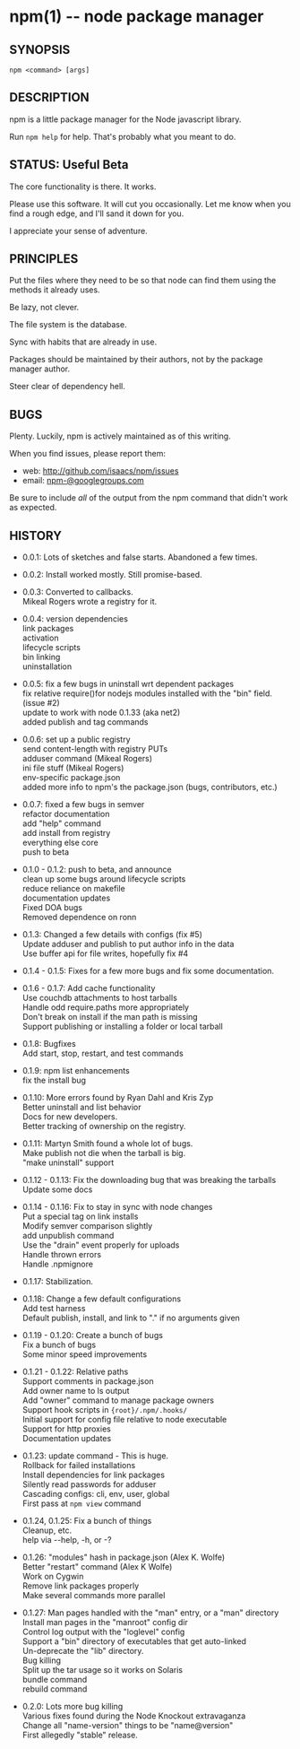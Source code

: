 npm(1) -- node package manager
==============================

## SYNOPSIS

    npm <command> [args]

## DESCRIPTION

npm is a little package manager for the Node javascript library.

Run `npm help` for help.  That's probably what you meant to do.

## STATUS: Useful Beta

The core functionality is there.  It works.

Please use this software.  It will cut you occasionally.  Let me know when
you find a rough edge, and I'll sand it down for you.

I appreciate your sense of adventure.

## PRINCIPLES

Put the files where they need to be so that node can find them using the
methods it already uses.

Be lazy, not clever.

The file system is the database.

Sync with habits that are already in use.

Packages should be maintained by their authors, not by the package manager
author.

Steer clear of dependency hell.

## BUGS

Plenty.  Luckily, npm is actively maintained as of this writing.

When you find issues, please report them:

* web:
  <http://github.com/isaacs/npm/issues>
* email:
  <npm-@googlegroups.com>

Be sure to include *all* of the output from the npm command that didn't work
as expected.

## HISTORY

* 0.0.1:
  Lots of sketches and false starts.  Abandoned a few times.

* 0.0.2:
  Install worked mostly.  Still promise-based.

* 0.0.3:
  Converted to callbacks.  
  Mikeal Rogers wrote a registry for it.

* 0.0.4:
  version dependencies  
  link packages  
  activation  
  lifecycle scripts  
  bin linking  
  uninstallation

* 0.0.5:
  fix a few bugs in uninstall wrt dependent packages  
  fix relative require()for nodejs modules installed with the "bin" field.  
  (issue #2)  
  update to work with node 0.1.33 (aka net2)  
  added publish and tag commands

* 0.0.6:
  set up a public registry  
  send content-length with registry PUTs  
  adduser command (Mikeal Rogers)  
  ini file stuff (Mikeal Rogers)  
  env-specific package.json  
  added more info to npm's the package.json (bugs, contributors, etc.)

* 0.0.7:
  fixed a few bugs in semver  
  refactor documentation  
  add "help" command  
  add install from registry  
  everything else core  
  push to beta

* 0.1.0 - 0.1.2:
  push to beta, and announce  
  clean up some bugs around lifecycle scripts  
  reduce reliance on makefile  
  documentation updates  
  Fixed DOA bugs  
  Removed dependence on ronn

* 0.1.3:
  Changed a few details with configs (fix #5)  
  Update adduser and publish to put author info in the data  
  Use buffer api for file writes, hopefully fix #4

* 0.1.4 - 0.1.5:
  Fixes for a few more bugs and fix some documentation.

* 0.1.6 - 0.1.7:
  Add cache functionality  
  Use couchdb attachments to host tarballs  
  Handle odd require.paths more appropriately  
  Don't break on install if the man path is missing  
  Support publishing or installing a folder or local tarball

* 0.1.8:
  Bugfixes  
  Add start, stop, restart, and test commands

* 0.1.9:
  npm list enhancements  
  fix the install bug

* 0.1.10:
  More errors found by Ryan Dahl and Kris Zyp  
  Better uninstall and list behavior  
  Docs for new developers.  
  Better tracking of ownership on the registry.

* 0.1.11:
	Martyn Smith found a whole lot of bugs.  
	Make publish not die when the tarball is big.  
	"make uninstall" support

* 0.1.12 - 0.1.13:
	Fix the downloading bug that was breaking the tarballs  
	Update some docs

* 0.1.14 - 0.1.16:
	Fix to stay in sync with node changes  
	Put a special tag on link installs  
	Modify semver comparison slightly  
	add unpublish command  
	Use the "drain" event properly for uploads  
	Handle thrown errors  
	Handle .npmignore

* 0.1.17:
  Stabilization.

* 0.1.18:
  Change a few default configurations  
  Add test harness  
  Default publish, install, and link to "." if no arguments given  

* 0.1.19 - 0.1.20:
  Create a bunch of bugs  
  Fix a bunch of bugs  
  Some minor speed improvements 

* 0.1.21 - 0.1.22:
  Relative paths  
  Support comments in package.json  
  Add owner name to ls output  
  Add "owner" command to manage package owners  
  Support hook scripts in `{root}/.npm/.hooks/`  
  Initial support for config file relative to node executable  
  Support for http proxies  
  Documentation updates

* 0.1.23:
  update command - This is huge.  
  Rollback for failed installations  
  Install dependencies for link packages  
  Silently read passwords for adduser  
  Cascading configs: cli, env, user, global  
  First pass at `npm view` command

* 0.1.24, 0.1.25:
  Fix a bunch of things  
  Cleanup, etc.  
  help via --help, -h, or -?  
  
* 0.1.26:
  "modules" hash in package.json (Alex K. Wolfe)  
  Better "restart" command (Alex K Wolfe)  
  Work on Cygwin  
  Remove link packages properly  
  Make several commands more parallel

* 0.1.27:
  Man pages handled with the "man" entry, or a "man" directory  
  Install man pages in the "manroot" config dir  
  Control log output with the "loglevel" config  
  Support a "bin" directory of executables that get auto-linked  
  Un-deprecate the "lib" directory.  
  Bug killing  
  Split up the tar usage so it works on Solaris  
  bundle command  
  rebuild command

* 0.2.0:
  Lots more bug killing  
  Various fixes found during the Node Knockout extravaganza  
  Change all "name-version" things to be "name@version"  
  First allegedly "stable" release.
